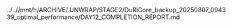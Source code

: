 ../..//mnt/h/ARCHIVE/.UNWRAP/STAGE2/DuRiCore_backup_20250807_094339_optimal_performance/DAY12_COMPLETION_REPORT.md